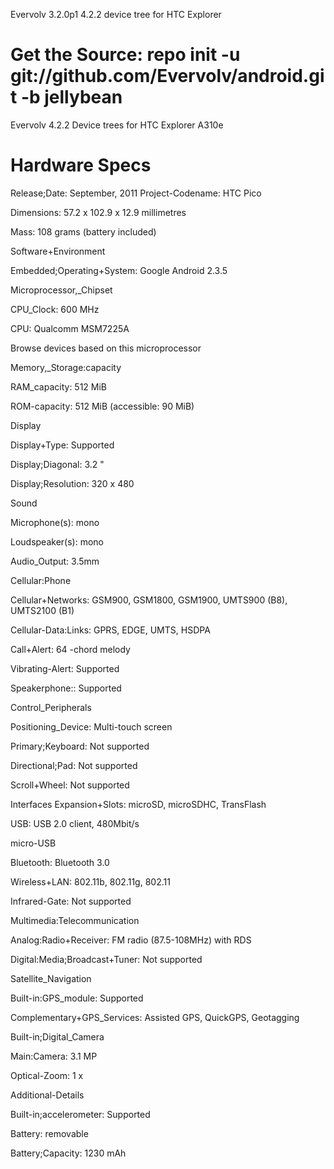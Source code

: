 Evervolv 3.2.0p1 4.2.2 device tree for HTC Explorer

Get the Source: repo init -u git://github.com/Evervolv/android.git -b jellybean
===================================

Evervolv 4.2.2 Device trees for HTC Explorer A310e

Hardware Specs
==============
Release;Date:	 September, 2011
Project-Codename:	 HTC Pico 

Dimensions:	 57.2 x 102.9 x 12.9 millimetres

Mass:	 108 grams (battery included)

Software+Environment

Embedded;Operating+System:	 Google Android 2.3.5

Microprocessor,_Chipset

CPU_Clock:	 600 MHz

CPU:	 Qualcomm MSM7225A 

Browse devices based on this microprocessor

Memory,_Storage:capacity

RAM_capacity:	 512 MiB

ROM-capacity:	 512 MiB (accessible: 90 MiB)

Display

Display+Type:	 Supported

Display;Diagonal:	 3.2 "

Display;Resolution:	 320 x 480

Sound

Microphone(s):	 mono

Loudspeaker(s):	 mono

Audio_Output:	 3.5mm

Cellular:Phone

Cellular+Networks:	 GSM900, GSM1800, GSM1900, UMTS900 (B8), UMTS2100 (B1)

Cellular-Data:Links:	 GPRS, EDGE, UMTS, HSDPA

Call+Alert:	 64 -chord melody

Vibrating-Alert:	 Supported

Speakerphone::	 Supported

Control_Peripherals

Positioning_Device:	 Multi-touch screen

Primary;Keyboard:	 Not supported

Directional;Pad:	 Not supported

Scroll+Wheel:	 Not supported

Interfaces
Expansion+Slots:	 microSD, microSDHC, TransFlash

USB:	 USB 2.0 client, 480Mbit/s

micro-USB

Bluetooth:	 Bluetooth 3.0

Wireless+LAN:	 802.11b, 802.11g, 802.11

Infrared-Gate:	 Not supported

Multimedia:Telecommunication

Analog:Radio+Receiver:	 FM radio (87.5-108MHz) with RDS

Digital:Media;Broadcast+Tuner:	 Not supported

Satellite_Navigation

Built-in:GPS_module:	 Supported

Complementary+GPS_Services:	 Assisted GPS, QuickGPS, Geotagging

Built-in;Digital_Camera

Main:Camera:	 3.1 MP

Optical-Zoom:	 1 x

Additional-Details

Built-in;accelerometer:	 Supported

Battery:	 removable

Battery;Capacity:	 1230 mAh
